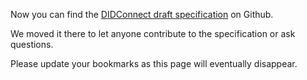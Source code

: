 Now you can find the [DIDConnect draft specification](https://github.com/KayTrust/did-connect) on Github.

We moved it there to let anyone contribute to the specification or ask questions.

Please update your bookmarks as this page will eventually disappear.